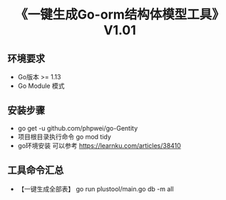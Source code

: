 <h1 align="center">《一键生成Go-orm结构体模型工具》V1.01</h1>

## 环境要求

* Go版本 >= 1.13
* Go Module 模式

## 安装步骤

*  go get -u github.com/phpwei/go-Gentity
* 项目根目录执行命令 go mod tidy
* go环境安装 可以参考 https://learnku.com/articles/38410


## 工具命令汇总

* 【一键生成全部表】 go run plustool/main.go db -m  all